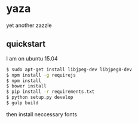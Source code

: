 yaza
====

yet another zazzle


## quickstart

I am on ubuntu 15.04

```bash
$ sudo apt-get install libjpeg-dev libjpeg8-dev
$ npm install -g requirejs
$ npm install
$ bower install
$ pip install -r requirements.txt
$ python setup.py develop
$ gulp build
```
then install neccessary fonts
